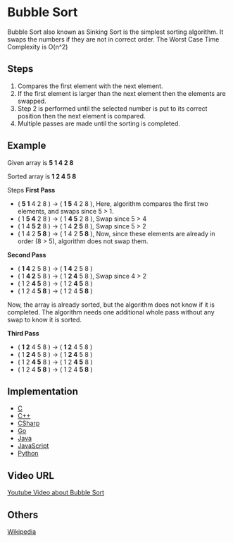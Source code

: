 # Bubble Sort

Bubble Sort also known as Sinking Sort is the simplest sorting algorithm. It swaps the numbers if they are not in correct order. The Worst Case Time Complexity is O(n^2)

## Steps

1. Compares the first element with the next element.
2. If the first element is larger than the next element then the elements are swapped.
3. Step 2 is performed until the selected number is put to its correct position then the next element is compared.
4. Multiple passes are made until the sorting is completed.

## Example

Given array is
**5 1 4 2 8**

Sorted array is
**1 2 4 5 8**

Steps
**First Pass**

- ( **5 1** 4 2 8 ) → ( **1 5** 4 2 8 ), Here, algorithm compares the first two elements, and swaps since 5 > 1.
- ( 1 **5 4** 2 8 ) → ( 1 **4 5** 2 8 ), Swap since 5 > 4
- ( 1 4 **5 2** 8 ) → ( 1 4 **2 5** 8 ), Swap since 5 > 2
- ( 1 4 2 **5 8** ) → ( 1 4 2 **5 8** ), Now, since these elements are already in order (8 > 5), algorithm does not swap them.

**Second Pass**

- ( **1 4** 2 5 8 ) → ( **1 4** 2 5 8 )
- ( 1 **4 2** 5 8 ) → ( 1 **2 4** 5 8 ), Swap since 4 > 2
- ( 1 2 **4 5** 8 ) → ( 1 2 **4 5** 8 )
- ( 1 2 4 **5 8** ) → ( 1 2 4 **5 8** )

Now, the array is already sorted, but the algorithm does not know if it is completed. The algorithm needs one additional whole pass without any swap to know it is sorted.

**Third Pass**

- ( **1 2** 4 5 8 ) → ( **1 2** 4 5 8 )
- ( 1 **2 4** 5 8 ) → ( 1 **2 4** 5 8 )
- ( 1 2 **4 5** 8 ) → ( 1 2 **4 5** 8 )
- ( 1 2 4 **5 8** ) → ( 1 2 4 **5 8** )

## Implementation

- [C](../../../algorithms/C/sorting/bubble-sort.c)
- [C++](../../../algorithms/CPlusPlus/Sorting/bubble-sort.cpp)
- [CSharp](../../../algorithms/CSharp/src/Sorts/bubble-sort.cs)
- [Go](../../../algorithms/Go/sorting/bubble-sort.go)
- [Java](../../../algorithms/Java/sorting/bubble-sort.java)
- [JavaScript](../../../algorithms/JavaScript/src/sorting/bubble-sort.js)
- [Python](../../../algorithms/Python/sorting/bubble_sort.py)

## Video URL

[Youtube Video about Bubble Sort](https://www.youtube.com/watch?v=Jdtq5uKz-w4&ab_channel=mycodeschool)

## Others

[Wikipedia](https://en.wikipedia.org/wiki/Bubble_sort)
